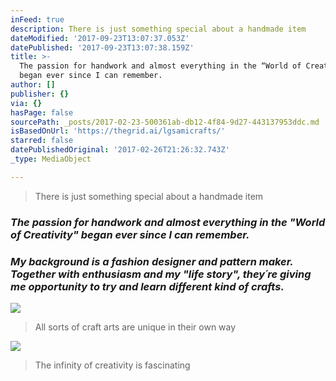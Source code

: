 ```yaml
---
inFeed: true
description: There is just something special about a handmade item
dateModified: '2017-09-23T13:07:37.053Z'
datePublished: '2017-09-23T13:07:38.159Z'
title: >-
  The passion for handwork and almost everything in the “World of Creativity”
  began ever since I can remember.
author: []
publisher: {}
via: {}
hasPage: false
sourcePath: _posts/2017-02-23-500361ab-db12-4f84-9d27-443137953ddc.md
isBasedOnUrl: 'https://thegrid.ai/lgsamicrafts/'
starred: false
datePublishedOriginal: '2017-02-26T21:26:32.743Z'
_type: MediaObject

---
```

> There is just something special about a handmade item

### _The passion for handwork and almost everything in the "World of Creativity" began ever since I can remember._

### _My background is a fashion designer and pattern maker. Together with enthusiasm and my "life story", they´re giving me opportunity to try and learn different kind of crafts._
![](https://the-grid-user-content.s3-us-west-2.amazonaws.com/a9d2f9bc-1d0a-4815-ad25-1301c9cfcc28.jpg)

> All sorts of craft arts are unique in their own way

![](https://the-grid-user-content.s3-us-west-2.amazonaws.com/7e58571b-48cf-408f-9986-de42776367eb.jpg)

> The infinity of creativity is fascinating